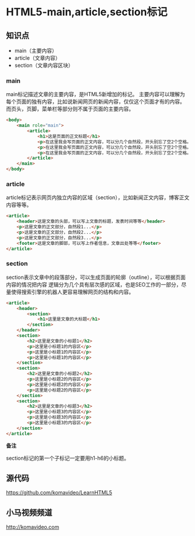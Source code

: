 HTML5-main,article,section标记
=============================

## 知识点

* main（主要内容）
* article（文章内容）
* section（文章内容区块）

### main

main标记描述文章的主要内容，是HTML5新增加的标记。
主要内容可以理解为每个页面的独有内容，比如说新闻网页的新闻内容，仅仅这个页面才有的内容。
而页头，页脚，菜单栏等部分则不属于页面的主要内容。

~~~html
<body>
    <main role="main">
        <article>
            <h1>这是页面的正文标题</h1>
            <p>在这里我会写页面的正文内容，可以分几个自然段，开头别忘了空2个空格。</p>
            <p>在这里我会写页面的正文内容，可以分几个自然段，开头别忘了空2个空格。</p>
            <p>在这里我会写页面的正文内容，可以分几个自然段，开头别忘了空2个空格。</p>
        </article>
    </main>
</body>
~~~

### article

article标记表示网页内独立内容的区域（section），比如新闻正文内容，博客正文内容等等。

~~~html
<article>
    <header>这是文章的头部，可以写上文章的标题，发表时间等等</header>
    <p>这是文章的正文部分，自然段1...</p>
    <p>这是文章的正文部分，自然段2...</p>
    <p>这是文章的正文部分，自然段3...</p>
    <footer>这是文章的脚部，可以写上作者信息，文章出处等等</footer>
</article>
~~~

### section

section表示文章中的段落部分，可以生成页面的轮廓（outline），可以根据页面内容的情况把内容
逻辑分为几个具有层次感的区域，也是SEO工作的一部分，尽量使得搜索引擎的机器人更容易理解网页的结构和内容。

~~~html
<article>
    <header>
        <section>
            <h1>这里是文章的大标题</h1>
        </section>
    </header>
    <section>
        <h2>这里是文章的小标题1</h2>
        <p>这里是小标题1的内容区</p>
        <p>这里是小标题1的内容区</p>
        <p>这里是小标题1的内容区</p>
    </section>
    <section>
        <h2>这里是文章的小标题2</h2>
        <p>这里是小标题2的内容区</p>
        <p>这里是小标题2的内容区</p>
        <p>这里是小标题2的内容区</p>
    </section>
    <section>
        <h2>这里是文章的小标题3</h2>
        <p>这里是小标题3的内容区</p>
        <p>这里是小标题3的内容区</p>
        <p>这里是小标题3的内容区</p>
    </section>
</article>
~~~

**备注**

section标记的第一个子标记一定要用h1-h6的小标题。

## 源代码

https://github.com/komavideo/LearnHTML5

## 小马视频频道

http://komavideo.com
